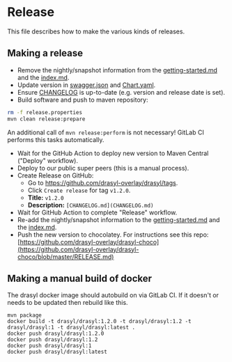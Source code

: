 # Release

This file describes how to make the various kinds of releases.

## Making a release

* Remove the nightly/snapshot information from
  the [getting-started.md](docs/content/getting-started.md) and
  the [index.md](docs/content/index.md).
* Update version
  in [swagger.json](drasyl-plugin-groups-manager/src/main/resources/public/swagger.json)
  and [Chart.yaml](chart/Chart.yaml).
* Ensure [CHANGELOG](CHANGELOG.md) is up-to-date (e.g. version and release date is set).
* Build software and push to maven repository:
```bash
rm -f release.properties
mvn clean release:prepare
```
An additional call of `mvn release:perform` is not necessary! GitLab CI performs this tasks automatically.

* Wait for the GitHub Action to deploy new version to Maven Central ("Deploy" workflow).
* Deploy to our public super peers (this is a manual process).
* Create Release on GitHub:
  * Go to https://github.com/drasyl-overlay/drasyl/tags.
  * Click `Create release` for tag `v1.2.0`.
  * **Title:** `v1.2.0`
  * **Description:** `[CHANGELOG.md](CHANGELOG.md)`
* Wait for GitHub Action to complete "Release" workflow.
* Re-add the nightly/snapshot information to the [getting-started.md](docs/content/getting-started.md) and the [index.md](docs/content/index.md).
* Push the new version to chocolatey. For instructions see this repo: [https://github.com/drasyl-overlay/drasyl-choco](https://github.com/drasyl-overlay/drasyl-choco/blob/master/RELEASE.md)

## Making a manual build of docker

The drasyl docker image should autobuild on via GitLab CI. If it doesn't or needs to be updated then
rebuild like this.

```
mvn package
docker build -t drasyl/drasyl:1.2.0 -t drasyl/drasyl:1.2 -t drasyl/drasyl:1 -t drasyl/drasyl:latest .
docker push drasyl/drasyl:1.2.0
docker push drasyl/drasyl:1.2
docker push drasyl/drasyl:1
docker push drasyl/drasyl:latest
```
